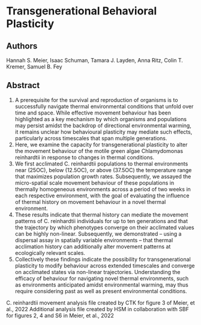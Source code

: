 # Transgenerational Behavioral Plasticity
## Authors
Hannah S. Meier, Isaac Schuman, Tamara J. Layden, Anna Ritz, Colin T. Kremer, Samuel B. Fey
## Abstract 
1.	A prerequisite for the survival and reproduction of organisms is to successfully navigate thermal environmental conditions that unfold over time and space. While effective movement behaviour has been highlighted as a key mechanism by which organisms and populations may persist amidst the backdrop of directional environmental warming, it remains unclear how behavioural plasticity may mediate such effects, particularly across timescales that span multiple generations. 
2.	Here, we examine the capacity for transgenerational plasticity to alter the movement behaviour of the motile green algae Chlamydomonas reinhardtii in response to changes in thermal conditions. 
3.	We first acclimated C. reinhardtii populations to thermal environments near (25OC), below (12.5OC), or above (37.5OC) the temperature range that maximizes population growth rates. Subsequently, we assayed the micro-spatial scale movement behaviour of these populations in thermally homogeneous environments across a period of two weeks in each respective environment, with the goal of evaluating the influence of thermal history on movement behaviour in a novel thermal environment. 
4.	These results indicate that thermal history can mediate the movement patterns of C. reinhardtii individuals for up to ten generations and that the trajectory by which phenotypes converge on their acclimated values can be highly non-linear.  Subsequently, we demonstrated – using a dispersal assay in spatially variable environments – that thermal acclimation history can additionally alter movement patterns at ecologically relevant scales. 
5.	Collectively these findings indicate the possibility for transgenerational plasticity to modify behaviour across extended timescales and converge on acclimated states via non-linear trajectories. Understanding the efficacy of behaviour for navigating novel thermal environments, such as environments anticipated amidst environmental warming, may thus require considering past as well as present environmental conditions. 


C. reinhardtii movement analysis file created by CTK for figure 3 of Meier, et al., 2022
Additional analysis file created by HSM in collaboration with SBF for figures 2, 4 and S6 in Meier, et al., 2022
